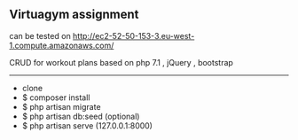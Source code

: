 
## Virtuagym assignment
can be tested on http://ec2-52-50-153-3.eu-west-1.compute.amazonaws.com/


CRUD for workout plans based on php 7.1 , jQuery , bootstrap
<hr>


- clone
- $ composer install
- $ php artisan migrate
- $ php artisan db:seed (optional)
- $ php artisan serve (127.0.0.1:8000)


